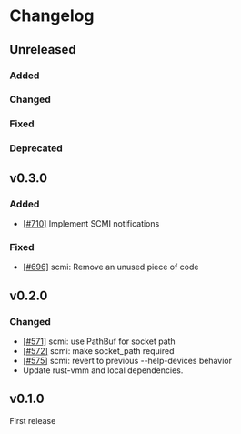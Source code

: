 # Changelog
## Unreleased

### Added

### Changed

### Fixed

### Deprecated

## v0.3.0

### Added

- [[#710]](https://github.com/rust-vmm/vhost-device/pull/710) Implement SCMI notifications

### Fixed

- [[#696]](https://github.com/rust-vmm/vhost-device/pull/696) scmi: Remove an unused piece of code

## v0.2.0

### Changed

- [[#571]](https://github.com/rust-vmm/vhost-device/pull/571) scmi: use PathBuf for socket path
- [[#572]](https://github.com/rust-vmm/vhost-device/pull/572) scmi: make socket_path required
- [[#575]](https://github.com/rust-vmm/vhost-device/pull/575) scmi: revert to previous --help-devices behavior
- Update rust-vmm and local dependencies.

## v0.1.0

First release

